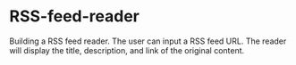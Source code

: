 # RSS-feed-reader
Building a RSS feed reader. The user can input a RSS feed URL. The reader will display the title, description, and link of the original content.
